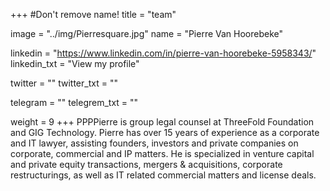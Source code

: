 +++
#Don't remove name!
title = "team"

image = "../img/Pierresquare.jpg"
name = "Pierre Van Hoorebeke"

linkedin = "https://www.linkedin.com/in/pierre-van-hoorebeke-5958343/"
linkedin_txt = "View my profile"

twitter = ""
twitter_txt = ""

telegram = ""
telegrem_txt = ""

weight = 9
+++
PPPPierre is group legal counsel at ThreeFold Foundation and GIG Technology. Pierre has over 15 years of experience as a corporate and IT lawyer, assisting founders, investors and private companies on corporate, commercial and IP matters. He is specialized in venture capital and private equity transactions, mergers & acquisitions, corporate restructurings, as well as IT related commercial matters and license deals.
